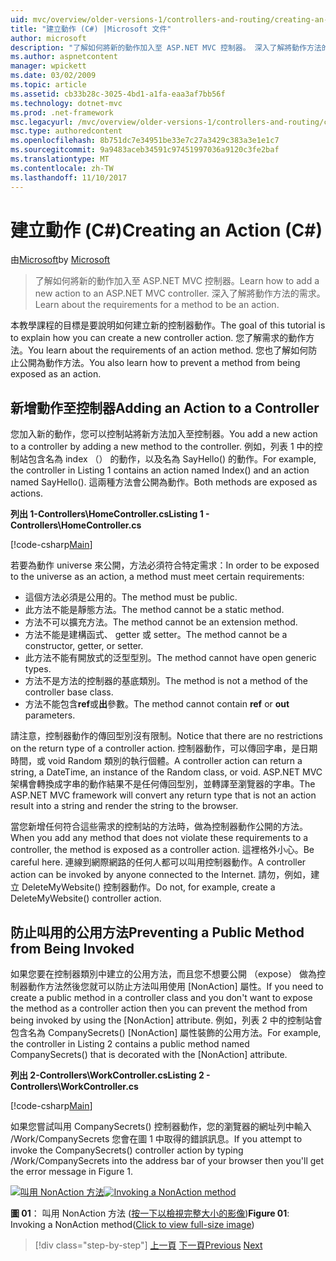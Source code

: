 ```yaml
---
uid: mvc/overview/older-versions-1/controllers-and-routing/creating-an-action-cs
title: "建立動作 (C#) |Microsoft 文件"
author: microsoft
description: "了解如何將新的動作加入至 ASP.NET MVC 控制器。 深入了解將動作方法的需求。"
ms.author: aspnetcontent
manager: wpickett
ms.date: 03/02/2009
ms.topic: article
ms.assetid: cb33b28c-3025-4bd1-a1fa-eaa3af7bb56f
ms.technology: dotnet-mvc
ms.prod: .net-framework
msc.legacyurl: /mvc/overview/older-versions-1/controllers-and-routing/creating-an-action-cs
msc.type: authoredcontent
ms.openlocfilehash: 8b751dc7e34951be33e7c27a3429c383a3e1e1c7
ms.sourcegitcommit: 9a9483aceb34591c97451997036a9120c3fe2baf
ms.translationtype: MT
ms.contentlocale: zh-TW
ms.lasthandoff: 11/10/2017
---
```

<a name="creating-an-action-c"></a><span data-ttu-id="f5b78-104">建立動作 (C#)</span><span class="sxs-lookup"><span data-stu-id="f5b78-104">Creating an Action (C#)</span></span>
====================
<span data-ttu-id="f5b78-105">由[Microsoft](https://github.com/microsoft)</span><span class="sxs-lookup"><span data-stu-id="f5b78-105">by [Microsoft](https://github.com/microsoft)</span></span>

> <span data-ttu-id="f5b78-106">了解如何將新的動作加入至 ASP.NET MVC 控制器。</span><span class="sxs-lookup"><span data-stu-id="f5b78-106">Learn how to add a new action to an ASP.NET MVC controller.</span></span> <span data-ttu-id="f5b78-107">深入了解將動作方法的需求。</span><span class="sxs-lookup"><span data-stu-id="f5b78-107">Learn about the requirements for a method to be an action.</span></span>


<span data-ttu-id="f5b78-108">本教學課程的目標是要說明如何建立新的控制器動作。</span><span class="sxs-lookup"><span data-stu-id="f5b78-108">The goal of this tutorial is to explain how you can create a new controller action.</span></span> <span data-ttu-id="f5b78-109">您了解需求的動作方法。</span><span class="sxs-lookup"><span data-stu-id="f5b78-109">You learn about the requirements of an action method.</span></span> <span data-ttu-id="f5b78-110">您也了解如何防止公開為動作方法。</span><span class="sxs-lookup"><span data-stu-id="f5b78-110">You also learn how to prevent a method from being exposed as an action.</span></span>

## <a name="adding-an-action-to-a-controller"></a><span data-ttu-id="f5b78-111">新增動作至控制器</span><span class="sxs-lookup"><span data-stu-id="f5b78-111">Adding an Action to a Controller</span></span>

<span data-ttu-id="f5b78-112">您加入新的動作，您可以控制站將新方法加入至控制器。</span><span class="sxs-lookup"><span data-stu-id="f5b78-112">You add a new action to a controller by adding a new method to the controller.</span></span> <span data-ttu-id="f5b78-113">例如，列表 1 中的控制站包含名為 index （） 的動作，以及名為 SayHello() 的動作。</span><span class="sxs-lookup"><span data-stu-id="f5b78-113">For example, the controller in Listing 1 contains an action named Index() and an action named SayHello().</span></span> <span data-ttu-id="f5b78-114">這兩種方法會公開為動作。</span><span class="sxs-lookup"><span data-stu-id="f5b78-114">Both methods are exposed as actions.</span></span>

<span data-ttu-id="f5b78-115">**列出 1-Controllers\HomeController.cs**</span><span class="sxs-lookup"><span data-stu-id="f5b78-115">**Listing 1 - Controllers\HomeController.cs**</span></span>

[!code-csharp[Main](creating-an-action-cs/samples/sample1.cs)]

<span data-ttu-id="f5b78-116">若要為動作 universe 來公開，方法必須符合特定需求：</span><span class="sxs-lookup"><span data-stu-id="f5b78-116">In order to be exposed to the universe as an action, a method must meet certain requirements:</span></span>

- <span data-ttu-id="f5b78-117">這個方法必須是公用的。</span><span class="sxs-lookup"><span data-stu-id="f5b78-117">The method must be public.</span></span>
- <span data-ttu-id="f5b78-118">此方法不能是靜態方法。</span><span class="sxs-lookup"><span data-stu-id="f5b78-118">The method cannot be a static method.</span></span>
- <span data-ttu-id="f5b78-119">方法不可以擴充方法。</span><span class="sxs-lookup"><span data-stu-id="f5b78-119">The method cannot be an extension method.</span></span>
- <span data-ttu-id="f5b78-120">方法不能是建構函式、 getter 或 setter。</span><span class="sxs-lookup"><span data-stu-id="f5b78-120">The method cannot be a constructor, getter, or setter.</span></span>
- <span data-ttu-id="f5b78-121">此方法不能有開放式的泛型型別。</span><span class="sxs-lookup"><span data-stu-id="f5b78-121">The method cannot have open generic types.</span></span>
- <span data-ttu-id="f5b78-122">方法不是方法的控制器的基底類別。</span><span class="sxs-lookup"><span data-stu-id="f5b78-122">The method is not a method of the controller base class.</span></span>
- <span data-ttu-id="f5b78-123">方法不能包含**ref**或**出**參數。</span><span class="sxs-lookup"><span data-stu-id="f5b78-123">The method cannot contain **ref** or **out** parameters.</span></span>

<span data-ttu-id="f5b78-124">請注意，控制器動作的傳回型別沒有限制。</span><span class="sxs-lookup"><span data-stu-id="f5b78-124">Notice that there are no restrictions on the return type of a controller action.</span></span> <span data-ttu-id="f5b78-125">控制器動作，可以傳回字串，是日期時間，或 void Random 類別的執行個體。</span><span class="sxs-lookup"><span data-stu-id="f5b78-125">A controller action can return a string, a DateTime, an instance of the Random class, or void.</span></span> <span data-ttu-id="f5b78-126">ASP.NET MVC 架構會轉換成字串的動作結果不是任何傳回型別，並轉譯至瀏覽器的字串。</span><span class="sxs-lookup"><span data-stu-id="f5b78-126">The ASP.NET MVC framework will convert any return type that is not an action result into a string and render the string to the browser.</span></span>

<span data-ttu-id="f5b78-127">當您新增任何符合這些需求的控制站的方法時，做為控制器動作公開的方法。</span><span class="sxs-lookup"><span data-stu-id="f5b78-127">When you add any method that does not violate these requirements to a controller, the method is exposed as a controller action.</span></span> <span data-ttu-id="f5b78-128">這裡格外小心。</span><span class="sxs-lookup"><span data-stu-id="f5b78-128">Be careful here.</span></span> <span data-ttu-id="f5b78-129">連線到網際網路的任何人都可以叫用控制器動作。</span><span class="sxs-lookup"><span data-stu-id="f5b78-129">A controller action can be invoked by anyone connected to the Internet.</span></span> <span data-ttu-id="f5b78-130">請勿，例如，建立 DeleteMyWebsite() 控制器動作。</span><span class="sxs-lookup"><span data-stu-id="f5b78-130">Do not, for example, create a DeleteMyWebsite() controller action.</span></span>

## <a name="preventing-a-public-method-from-being-invoked"></a><span data-ttu-id="f5b78-131">防止叫用的公用方法</span><span class="sxs-lookup"><span data-stu-id="f5b78-131">Preventing a Public Method from Being Invoked</span></span>

<span data-ttu-id="f5b78-132">如果您要在控制器類別中建立的公用方法，而且您不想要公開 （expose） 做為控制器動作方法然後您就可以防止方法叫用使用 [NonAction] 屬性。</span><span class="sxs-lookup"><span data-stu-id="f5b78-132">If you need to create a public method in a controller class and you don't want to expose the method as a controller action then you can prevent the method from being invoked by using the [NonAction] attribute.</span></span> <span data-ttu-id="f5b78-133">例如，列表 2 中的控制站會包含名為 CompanySecrets() [NonAction] 屬性裝飾的公用方法。</span><span class="sxs-lookup"><span data-stu-id="f5b78-133">For example, the controller in Listing 2 contains a public method named CompanySecrets() that is decorated with the [NonAction] attribute.</span></span>

<span data-ttu-id="f5b78-134">**列出 2-Controllers\WorkController.cs**</span><span class="sxs-lookup"><span data-stu-id="f5b78-134">**Listing 2 - Controllers\WorkController.cs**</span></span>

[!code-csharp[Main](creating-an-action-cs/samples/sample2.cs)]

<span data-ttu-id="f5b78-135">如果您嘗試叫用 CompanySecrets() 控制器動作，您的瀏覽器的網址列中輸入 /Work/CompanySecrets 您會在圖 1 中取得的錯誤訊息。</span><span class="sxs-lookup"><span data-stu-id="f5b78-135">If you attempt to invoke the CompanySecrets() controller action by typing /Work/CompanySecrets into the address bar of your browser then you'll get the error message in Figure 1.</span></span>


<span data-ttu-id="f5b78-136">[![叫用 NonAction 方法](creating-an-action-cs/_static/image1.jpg)](creating-an-action-cs/_static/image1.png)</span><span class="sxs-lookup"><span data-stu-id="f5b78-136">[![Invoking a NonAction method](creating-an-action-cs/_static/image1.jpg)](creating-an-action-cs/_static/image1.png)</span></span>

<span data-ttu-id="f5b78-137">**圖 01**： 叫用 NonAction 方法 ([按一下以檢視完整大小的影像](creating-an-action-cs/_static/image2.png))</span><span class="sxs-lookup"><span data-stu-id="f5b78-137">**Figure 01**: Invoking a NonAction method([Click to view full-size image](creating-an-action-cs/_static/image2.png))</span></span>

>[!div class="step-by-step"]
<span data-ttu-id="f5b78-138">[上一頁](creating-a-controller-cs.md)
[下一頁](asp-net-mvc-routing-overview-vb.md)</span><span class="sxs-lookup"><span data-stu-id="f5b78-138">[Previous](creating-a-controller-cs.md)
[Next](asp-net-mvc-routing-overview-vb.md)</span></span>
